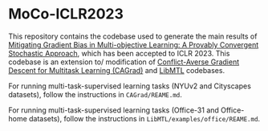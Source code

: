 # MoCo-ICLR2023
This repository contains the codebase used to generate the main results of [Mitigating Gradient Bias in Multi-objective Learning: A Provably Convergent Stochastic Approach](https://openreview.net/pdf?id=dLAYGdKTi2), which has been accepted to ICLR 2023. This codebase is an extension to/ modification of [Conflict-Averse Gradient Descent for Multitask Learning (CAGrad)](https://github.com/Cranial-XIX/CAGrad) and [LibMTL](https://github.com/median-research-group/LibMTL/tree/main) codebases.

For running multi-task-supervised learning tasks (NYUv2 and Cityscapes datasets), follow the instructions in `CAGrad/REAME.md`.

For running multi-task-supervised learning tasks (Office-31 and Office-home datasets), follow the instructions in `LibMTL/examples/office/REAME.md`.
